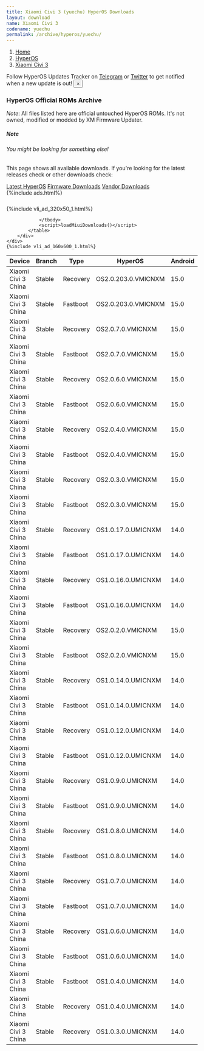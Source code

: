 ```yaml
---
title: Xiaomi Civi 3 (yuechu) HyperOS Downloads
layout: download
name: Xiaomi Civi 3
codename: yuechu
permalink: /archive/hyperos/yuechu/
---
```

<nav aria-label="breadcrumb">
    <ol class="breadcrumb">
        <li class="breadcrumb-item"><a href="/">Home</a></li>
        <li class="breadcrumb-item"><a href="/hyperos/">HyperOS</a></li>
        <li class="breadcrumb-item active" aria-current="page"><a href="/hyperos/yuechu/">Xiaomi Civi 3</a></li>
    </ol>
</nav>
<div class="alert alert-primary alert-dismissible fade show" role="alert">
    Follow HyperOS Updates Tracker on <a href="https://t.me/MIUIUpdatesTracker" class="alert-link">Telegram</a>
     or <a href="https://twitter.com/MiFwUpdater" class="alert-link">Twitter</a> to get notified when a new update is out!
    <button type="button" class="close" data-dismiss="alert" aria-label="Close">
        <span aria-hidden="true">&times;</span>
    </button>
</div>

### HyperOS Official ROMs Archive
*Note*: All files listed here are official untouched HyperOS ROMs. It's not owned, modified or modded by XM Firmware Updater.
<div class="card">
  <div class="card-body">
    <h5 class="card-title">Note</h5>
    <h6 class="card-subtitle mb-2 text-muted">You might be looking for something else!</h6>
    <p class="card-text">This page shows all available downloads.
     If you're looking for the latest releases check or other downloads check:</p>
    <a href="/hyperos/yuechu/" class="card-link">Latest HyperOS</a>
    <a href="/firmware/yuechu/" class="card-link">Firmware Downloads</a>
    <a href="/vendor/yuechu/" class="card-link">Vendor Downloads</a>
  </div>
</div>
{%include ads.html%}
<div class="row justify-content-center">
    <div class="col-10">
        <div class="table-responsive-md" style="margin-top: 25px;">
            {%include vli_ad_320x50_1.html%}
            <table id="miui" class="display dt-responsive nowrap compact table table-striped table-hover table-sm">
                <thead class="thead-dark">
                    <tr>
                        <th data-ref="device">Device</th>
                        <th data-ref="branch">Branch</th>
                        <th data-ref="type">Type</th>
                        <th data-ref="miui">HyperOS</th>
                        <th data-ref="android">Android</th>
                        <th data-ref="size">Size</th>
                        <th data-ref="size">Date</th>
                        <th data-ref="link">Link</th>
                    </tr>
                </thead>
                <tbody>
                <tr><td>Xiaomi Civi 3 China</td><td>Stable</td><td>Recovery</td><td>OS2.0.203.0.VMICNXM</td><td>15.0</td><td>6.7 GB</td><td>2025-07-14</td><td><a href="/hyperos/yuechu/stable/OS2.0.203.0.VMICNXM/">Download</a></td></tr>
<tr><td>Xiaomi Civi 3 China</td><td>Stable</td><td>Fastboot</td><td>OS2.0.203.0.VMICNXM</td><td>15.0</td><td>8.6 GB</td><td>2025-07-08</td><td><a href="/hyperos/yuechu/stable/OS2.0.203.0.VMICNXM/">Download</a></td></tr>
<tr><td>Xiaomi Civi 3 China</td><td>Stable</td><td>Recovery</td><td>OS2.0.7.0.VMICNXM</td><td>15.0</td><td>6.7 GB</td><td>2025-06-26</td><td><a href="/hyperos/yuechu/stable/OS2.0.7.0.VMICNXM/">Download</a></td></tr>
<tr><td>Xiaomi Civi 3 China</td><td>Stable</td><td>Fastboot</td><td>OS2.0.7.0.VMICNXM</td><td>15.0</td><td>8.6 GB</td><td>2025-06-16</td><td><a href="/hyperos/yuechu/stable/OS2.0.7.0.VMICNXM/">Download</a></td></tr>
<tr><td>Xiaomi Civi 3 China</td><td>Stable</td><td>Recovery</td><td>OS2.0.6.0.VMICNXM</td><td>15.0</td><td>6.7 GB</td><td>2025-05-16</td><td><a href="/hyperos/yuechu/stable/OS2.0.6.0.VMICNXM/">Download</a></td></tr>
<tr><td>Xiaomi Civi 3 China</td><td>Stable</td><td>Fastboot</td><td>OS2.0.6.0.VMICNXM</td><td>15.0</td><td>8.7 GB</td><td>2025-05-09</td><td><a href="/hyperos/yuechu/stable/OS2.0.6.0.VMICNXM/">Download</a></td></tr>
<tr><td>Xiaomi Civi 3 China</td><td>Stable</td><td>Recovery</td><td>OS2.0.4.0.VMICNXM</td><td>15.0</td><td>6.7 GB</td><td>2025-04-09</td><td><a href="/hyperos/yuechu/stable/OS2.0.4.0.VMICNXM/">Download</a></td></tr>
<tr><td>Xiaomi Civi 3 China</td><td>Stable</td><td>Fastboot</td><td>OS2.0.4.0.VMICNXM</td><td>15.0</td><td>9.0 GB</td><td>2025-03-31</td><td><a href="/hyperos/yuechu/stable/OS2.0.4.0.VMICNXM/">Download</a></td></tr>
<tr><td>Xiaomi Civi 3 China</td><td>Stable</td><td>Recovery</td><td>OS2.0.3.0.VMICNXM</td><td>15.0</td><td>6.7 GB</td><td>2025-03-20</td><td><a href="/hyperos/yuechu/stable/OS2.0.3.0.VMICNXM/">Download</a></td></tr>
<tr><td>Xiaomi Civi 3 China</td><td>Stable</td><td>Fastboot</td><td>OS2.0.3.0.VMICNXM</td><td>15.0</td><td>9.0 GB</td><td>2025-03-13</td><td><a href="/hyperos/yuechu/stable/OS2.0.3.0.VMICNXM/">Download</a></td></tr>
<tr><td>Xiaomi Civi 3 China</td><td>Stable</td><td>Recovery</td><td>OS1.0.17.0.UMICNXM</td><td>14.0</td><td>6.3 GB</td><td>2025-02-05</td><td><a href="/hyperos/yuechu/stable/OS1.0.17.0.UMICNXM/">Download</a></td></tr>
<tr><td>Xiaomi Civi 3 China</td><td>Stable</td><td>Fastboot</td><td>OS1.0.17.0.UMICNXM</td><td>14.0</td><td>8.7 GB</td><td>2025-01-13</td><td><a href="/hyperos/yuechu/stable/OS1.0.17.0.UMICNXM/">Download</a></td></tr>
<tr><td>Xiaomi Civi 3 China</td><td>Stable</td><td>Recovery</td><td>OS1.0.16.0.UMICNXM</td><td>14.0</td><td>6.3 GB</td><td>2025-01-14</td><td><a href="/hyperos/yuechu/stable/OS1.0.16.0.UMICNXM/">Download</a></td></tr>
<tr><td>Xiaomi Civi 3 China</td><td>Stable</td><td>Fastboot</td><td>OS1.0.16.0.UMICNXM</td><td>14.0</td><td>8.6 GB</td><td>2025-01-09</td><td><a href="/hyperos/yuechu/stable/OS1.0.16.0.UMICNXM/">Download</a></td></tr>
<tr><td>Xiaomi Civi 3 China</td><td>Stable</td><td>Recovery</td><td>OS2.0.2.0.VMICNXM</td><td>15.0</td><td>6.7 GB</td><td>2025-03-04</td><td><a href="/hyperos/yuechu/stable/OS2.0.2.0.VMICNXM/">Download</a></td></tr>
<tr><td>Xiaomi Civi 3 China</td><td>Stable</td><td>Fastboot</td><td>OS2.0.2.0.VMICNXM</td><td>15.0</td><td>8.9 GB</td><td>2025-02-26</td><td><a href="/hyperos/yuechu/stable/OS2.0.2.0.VMICNXM/">Download</a></td></tr>
<tr><td>Xiaomi Civi 3 China</td><td>Stable</td><td>Recovery</td><td>OS1.0.14.0.UMICNXM</td><td>14.0</td><td>6.3 GB</td><td>2024-12-04</td><td><a href="/hyperos/yuechu/stable/OS1.0.14.0.UMICNXM/">Download</a></td></tr>
<tr><td>Xiaomi Civi 3 China</td><td>Stable</td><td>Fastboot</td><td>OS1.0.14.0.UMICNXM</td><td>14.0</td><td>8.4 GB</td><td>2024-11-25</td><td><a href="/hyperos/yuechu/stable/OS1.0.14.0.UMICNXM/">Download</a></td></tr>
<tr><td>Xiaomi Civi 3 China</td><td>Stable</td><td>Recovery</td><td>OS1.0.12.0.UMICNXM</td><td>14.0</td><td>6.3 GB</td><td>2024-10-30</td><td><a href="/hyperos/yuechu/stable/OS1.0.12.0.UMICNXM/">Download</a></td></tr>
<tr><td>Xiaomi Civi 3 China</td><td>Stable</td><td>Fastboot</td><td>OS1.0.12.0.UMICNXM</td><td>14.0</td><td>8.3 GB</td><td>2024-10-18</td><td><a href="/hyperos/yuechu/stable/OS1.0.12.0.UMICNXM/">Download</a></td></tr>
<tr><td>Xiaomi Civi 3 China</td><td>Stable</td><td>Recovery</td><td>OS1.0.9.0.UMICNXM</td><td>14.0</td><td>6.3 GB</td><td>2024-09-20</td><td><a href="/hyperos/yuechu/stable/OS1.0.9.0.UMICNXM/">Download</a></td></tr>
<tr><td>Xiaomi Civi 3 China</td><td>Stable</td><td>Fastboot</td><td>OS1.0.9.0.UMICNXM</td><td>14.0</td><td>8.3 GB</td><td>2024-09-06</td><td><a href="/hyperos/yuechu/stable/OS1.0.9.0.UMICNXM/">Download</a></td></tr>
<tr><td>Xiaomi Civi 3 China</td><td>Stable</td><td>Recovery</td><td>OS1.0.8.0.UMICNXM</td><td>14.0</td><td>6.3 GB</td><td>2024-08-28</td><td><a href="/hyperos/yuechu/stable/OS1.0.8.0.UMICNXM/">Download</a></td></tr>
<tr><td>Xiaomi Civi 3 China</td><td>Stable</td><td>Fastboot</td><td>OS1.0.8.0.UMICNXM</td><td>14.0</td><td>8.2 GB</td><td>2024-08-12</td><td><a href="/hyperos/yuechu/stable/OS1.0.8.0.UMICNXM/">Download</a></td></tr>
<tr><td>Xiaomi Civi 3 China</td><td>Stable</td><td>Recovery</td><td>OS1.0.7.0.UMICNXM</td><td>14.0</td><td>6.3 GB</td><td>2024-07-31</td><td><a href="/hyperos/yuechu/stable/OS1.0.7.0.UMICNXM/">Download</a></td></tr>
<tr><td>Xiaomi Civi 3 China</td><td>Stable</td><td>Fastboot</td><td>OS1.0.7.0.UMICNXM</td><td>14.0</td><td>8.2 GB</td><td>2024-07-18</td><td><a href="/hyperos/yuechu/stable/OS1.0.7.0.UMICNXM/">Download</a></td></tr>
<tr><td>Xiaomi Civi 3 China</td><td>Stable</td><td>Recovery</td><td>OS1.0.6.0.UMICNXM</td><td>14.0</td><td>6.4 GB</td><td>2024-04-02</td><td><a href="/hyperos/yuechu/stable/OS1.0.6.0.UMICNXM/">Download</a></td></tr>
<tr><td>Xiaomi Civi 3 China</td><td>Stable</td><td>Fastboot</td><td>OS1.0.6.0.UMICNXM</td><td>14.0</td><td>8.3 GB</td><td>2024-03-21</td><td><a href="/hyperos/yuechu/stable/OS1.0.6.0.UMICNXM/">Download</a></td></tr>
<tr><td>Xiaomi Civi 3 China</td><td>Stable</td><td>Fastboot</td><td>OS1.0.4.0.UMICNXM</td><td>14.0</td><td>8.1 GB</td><td>2024-01-12</td><td><a href="/hyperos/yuechu/stable/OS1.0.4.0.UMICNXM/">Download</a></td></tr>
<tr><td>Xiaomi Civi 3 China</td><td>Stable</td><td>Recovery</td><td>OS1.0.4.0.UMICNXM</td><td>14.0</td><td>6.3 GB</td><td>2024-01-02</td><td><a href="/hyperos/yuechu/stable/OS1.0.4.0.UMICNXM/">Download</a></td></tr>
<tr><td>Xiaomi Civi 3 China</td><td>Stable</td><td>Recovery</td><td>OS1.0.3.0.UMICNXM</td><td>14.0</td><td>6.4 GB</td><td>2023-12-13</td><td><a href="/hyperos/yuechu/stable/OS1.0.3.0.UMICNXM/">Download</a></td></tr>

                </tbody>
                <script>loadMiuiDownloads()</script>
            </table>
        </div>
    </div>
    {%include vli_ad_160x600_1.html%}
</div>
